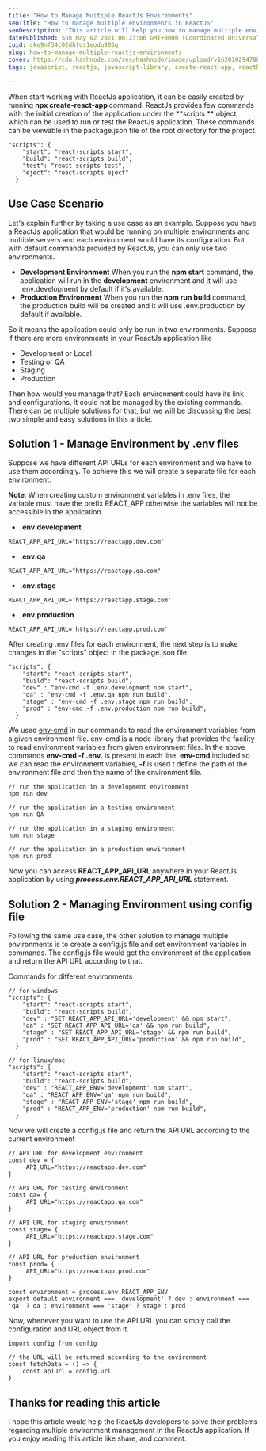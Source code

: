 ```yaml
---
title: "How to Manage Multiple ReactJs Environments"
seoTitle: "How to manage multiple environments in ReactJS"
seoDescription: "This article will help you how to manage multiple environments in your ReactJs application."
datePublished: Sun May 02 2021 06:23:06 GMT+0000 (Coordinated Universal Time)
cuid: cko9nf34c02dhfos1eodu903g
slug: how-to-manage-multiple-reactjs-environments
cover: https://cdn.hashnode.com/res/hashnode/image/upload/v1620102947880/KHnczs8TW.png
tags: javascript, reactjs, javascript-library, create-react-app, reacthooks

---
```


When start working with ReactJs application, it can be easily created by running **npx create-react-app <app-name>** command. ReactJs provides few commands with the initial creation of the application under the **scripts ** object, which can be used to run or test the ReactJs application. These commands can be viewable in the package.json file of the root directory for the project.

```
"scripts": {
    "start": "react-scripts start",
    "build": "react-scripts build",
    "test": "react-scripts test",
    "eject": "react-scripts eject"
  }
``` 

## Use Case Scenario 
Let's explain further by taking a use case as an example.
Suppose you have a ReactJs application that would be running on multiple environments and multiple servers and each environment would have its configuration. But with default commands provided by ReactJs, you can only use two environments. 

- **Development Environment** When you run the **npm start** command, the application will run in the **development** environment and it will use .env.development by default if it's available.
- **Production Environment** When you run the **npm run build** command, the production build will be created and it will use .env.production by default if available.

So it means the application could only be run in two environments. Suppose if there are more environments in your ReactJs application like

- Development or Local
- Testing or QA 
- Staging
- Production

Then how would you manage that? Each environment could have its link and configurations. It could not be managed by the existing commands. There can be multiple solutions for that, but we will be discussing the best two simple and easy solutions in this article.

## Solution 1 - Manage Environment by .env files
Suppose we have different API URLs for each environment and we have to use them accordingly. To achieve this we will create a separate file for each environment.

**Note**: When creating custom environment variables in .env files, the variable must have the prefix REACT_APP otherwise the variables will not be accessible in the application.

- **.env.development**
```
REACT_APP_API_URL="https://reactapp.dev.com"
``` 
- **.env.qa**
```
REACT_APP_API_URL="https://reactapp.qa.com"
```
- **.env.stage**
```
REACT_APP_API_URL='https://reactapp.stage.com'
```
- **.env.production**
```
REACT_APP_API_URL='https://reactapp.prod.com'
```

After creating .env files for each environment, the next step is to make changes in the "scripts" object in the package.json file.
```
"scripts": {
    "start": "react-scripts start",
    "build": "react-scripts build",
    "dev" : "env-cmd -f .env.development npm start",
    "qa" : "env-cmd -f .env.qa npm run build",
    "stage" : "env-cmd -f .env.stage npm run build",
    "prod" : "env-cmd -f .env.production npm run build",
  }
```
We used [env-cmd](https://www.npmjs.com/package/env-cmd) in our commands to read the environment variables from a given environment file. env-cmd is a node library that provides the facility to read environment variables from given environment files.
In the above commands **env-cmd -f .env.<name>** is present in each line. **env-cmd** included so we can read the environment variables, **-f** is used t define the path of the environment file and then the name of the environment file.

```
// run the application in a development environment
npm run dev

// run the application in a testing environment
npm run QA

// run the application in a staging environment
npm run stage

// run the application in a production environment
npm run prod
``` 
Now you can access **REACT_APP_API_URL** anywhere in your ReactJs application by using ***process.env.REACT_APP_API_URL*** statement.

## Solution 2 - Managing Environment using config file
Following the same use case, the other solution to manage multiple environments is to create a config.js file and set environment variables in commands. The config.js file would get the environment of the application and return the API URL according to that.

Commands for different environments
```
// for windows
"scripts": {
    "start": "react-scripts start",
    "build": "react-scripts build",
    "dev" : "SET REACT_APP_API_URL='development' && npm start",
    "qa" : "SET REACT_APP_API_URL='qa' && npm run build",
    "stage" : "SET REACT_APP_API_URL='stage' && npm run build",
    "prod" : "SET REACT_APP_API_URL='production' && npm run build",
  }

// for linux/mac
"scripts": {
    "start": "react-scripts start",
    "build": "react-scripts build",
    "dev" : "REACT_APP_ENV='development' npm start",
    "qa" : "REACT_APP_ENV='qa' npm run build",
    "stage" : "REACT_APP_ENV='stage' npm run build",
    "prod" : "REACT_APP_ENV='production' npm run build",
  }
``` 
Now we will create a config.js file and return the API URL according to the current environment

```
// API URL for development environment
const dev = {
     API_URL="https://reactapp.dev.com"
}

// API URL for testing environment
const qa= {
     API_URL="https://reactapp.qa.com"
}

// API URL for staging environment
const stage= {
     API_URL="https://reactapp.stage.com"
}

// API URL for production environment
const prod= {
     API_URL="https://reactapp.prod.com"
}

const environment = process.env.REACT_APP_ENV
export default environment === 'development' ? dev : environment === 'qa' ? qa : environment === 'stage' ? stage : prod
``` 

Now, whenever you want to use the API URL you can simply call the configuration and URL object from it.

```
import config from config

// the URL will be returned according to the environment
const fetchData = () => {
    const apiUrl = config.url
}
``` 

## Thanks for reading this article
I hope this article would help the ReactJs developers to solve their problems regarding multiple environment management in the ReactJs application.  If you enjoy reading this article like share, and comment.






